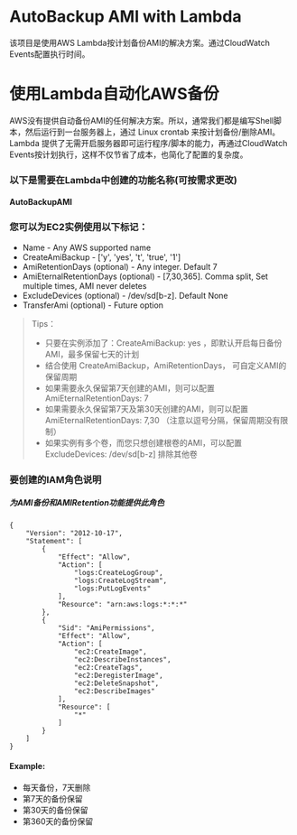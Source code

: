 # AutoBackup AMI with Lambda
该项目是使用AWS Lambda按计划备份AMI的解决方案。通过CloudWatch Events配置执行时间。

# 使用Lambda自动化AWS备份

AWS没有提供自动备份AMI的任何解决方案。所以，通常我们都是编写Shell脚本，然后运行到一台服务器上，通过 Linux crontab 来按计划备份/删除AMI。
Lambda 提供了无需开启服务器即可运行程序/脚本的能力，再通过CloudWatch Events按计划执行，这样不仅节省了成本，也简化了配置的复杂度。

### 以下是需要在Lambda中创建的功能名称(可按需求更改)
#### AutoBackupAMI

### 您可以为EC2实例使用以下标记：

* Name                          - Any AWS supported name 
* CreateAmiBackup               - ['y', 'yes', 't', 'true', '1']
* AmiRetentionDays (optional)   - Any integer. Default 7
* AmiEternalRetentionDays (optional)    - [7,30,365]. Comma split, Set multiple times, AMI never deletes
* ExcludeDevices (optional)     - /dev/sd[b-z]. Default None
* TransferAmi (optional)        - Future option

> Tips：
> * 只要在实例添加了：CreateAmiBackup: yes ，即默认开启每日备份AMI，最多保留七天的计划
> * 结合使用 CreateAmiBackup，AmiRetentionDays， 可自定义AMI的保留周期
> * 如果需要永久保留第7天创建的AMI，则可以配置 AmiEternalRetentionDays: 7
> * 如果需要永久保留第7天及第30天创建的AMI，则可以配置 AmiEternalRetentionDays: 7,30 （注意以逗号分隔，保留周期没有限制）
> * 如果实例有多个卷，而您只想创建根卷的AMI，可以配置 ExcludeDevices: /dev/sd[b-z] 排除其他卷

### 要创建的IAM角色说明
##### 为AMI备份和AMIRetention功能提供此角色
```
{
    "Version": "2012-10-17",
    "Statement": [
        {
            "Effect": "Allow",
            "Action": [
                "logs:CreateLogGroup",
                "logs:CreateLogStream",
                "logs:PutLogEvents"
            ],
            "Resource": "arn:aws:logs:*:*:*"
        },
        {
            "Sid": "AmiPermissions",
            "Effect": "Allow",
            "Action": [
                "ec2:CreateImage",
                "ec2:DescribeInstances",
                "ec2:CreateTags",
                "ec2:DeregisterImage",
                "ec2:DeleteSnapshot",
                "ec2:DescribeImages"
            ],
            "Resource": [
                "*"
            ]
        }
    ]
}
```

#### Example:

* 每天备份，7天删除
* 第7天的备份保留
* 第30天的备份保留
* 第360天的备份保留

